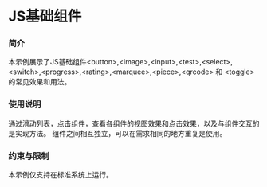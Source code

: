 # JS基础组件

### 简介

本示例展示了JS基础组件<button\>,<image\>,<input\>,<test\>,<select\>,<switch\>,<progress\>,<rating\>,<marquee\>,<piece\>,<qrcode\> 和 <toggle\>的常见效果和用法。

### 使用说明

通过滑动列表，点击组件，查看各组件的视图效果和点击效果，以及与组件交互的是实现方法。
组件之间相互独立，可以在需求相同的地方重复是使用。

### 约束与限制

本示例仅支持在标准系统上运行。